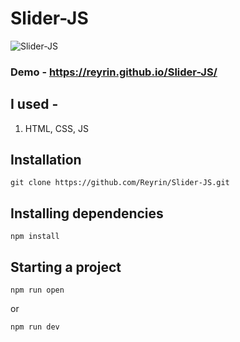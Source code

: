 # Slider-JS

![Slider-JS](https://user-images.githubusercontent.com/51198976/124338413-89f20a00-dbb0-11eb-8e85-8cf0bb062840.png)

### Demo - https://reyrin.github.io/Slider-JS/

## I used - 
1. HTML, CSS, JS

## Installation
```
git clone https://github.com/Reyrin/Slider-JS.git
```
## Installing dependencies
```
npm install
```
## Starting a project
```
npm run open
```
or
```
npm run dev
```
